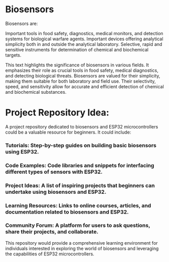 # Biosensors
Biosensors are:

Important tools in food safety, diagnostics, medical monitors, and detection systems for biological warfare agents.
Important devices offering analytical simplicity both in and outside the analytical laboratory.
Selective, rapid and sensitive instruments for determination of chemical and biochemical targets.

This text highlights the significance of biosensors in various fields. It emphasizes their role as crucial tools in food safety, medical diagnostics, and detecting biological threats. Biosensors are valued for their simplicity, making them suitable for both laboratory and field use. Their selectivity, speed, and sensitivity allow for accurate and efficient detection of chemical and biochemical substances.

# Project Repository Idea:

A project repository dedicated to biosensors and ESP32 microcontrollers could be a valuable resource for beginners. It could include:

### Tutorials: Step-by-step guides on building basic biosensors using ESP32.
### Code Examples: Code libraries and snippets for interfacing different types of sensors with ESP32.
### Project Ideas: A list of inspiring projects that beginners can undertake using biosensors and ESP32.
### Learning Resources: Links to online courses, articles, and documentation related to biosensors and ESP32.
### Community Forum: A platform for users to ask questions, share their projects, and collaborate.
This repository would provide a comprehensive learning environment for individuals interested in exploring the world of biosensors and leveraging the capabilities of ESP32 microcontrollers.
